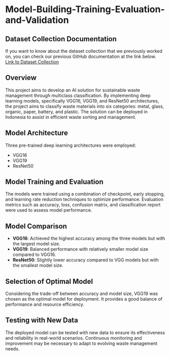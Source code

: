 # Model-Building-Training-Evaluation-and-Validation

## Dataset Collection Documentation
If you want to know about the dataset collection that we previously worked on, you can check our previous GitHub documentation at the link below.
[Link to Dataset Collection](https://github.com/Iqmalbasori667/Data-Collection-Massive-Project-AAI-Collaboration)


## Overview
This project aims to develop an AI solution for sustainable waste management through multiclass classification. By implementing deep learning models, specifically VGG16, VGG19, and ResNet50 architectures, the project aims to classify waste materials into six categories: metal, glass, organic, paper, battery, and plastic. The solution can be deployed in Indonesia to assist in efficient waste sorting and management.

## Model Architecture
Three pre-trained deep learning architectures were employed:
- VGG16
- VGG19
- ResNet50

## Model Training and Evaluation
The models were trained using a combination of checkpoint, early stopping, and learning rate reduction techniques to optimize performance. Evaluation metrics such as accuracy, loss, confusion matrix, and classification report were used to assess model performance.

## Model Comparison
- **VGG16**: Achieved the highest accuracy among the three models but with the largest model size.
- **VGG19**: Balanced performance with relatively smaller model size compared to VGG16.
- **ResNet50**: Slightly lower accuracy compared to VGG models but with the smallest model size.

## Selection of Optimal Model
Considering the trade-off between accuracy and model size, VGG19 was chosen as the optimal model for deployment. It provides a good balance of performance and resource efficiency.

## Testing with New Data
The deployed model can be tested with new data to ensure its effectiveness and reliability in real-world scenarios. Continuous monitoring and improvement may be necessary to adapt to evolving waste management needs.
